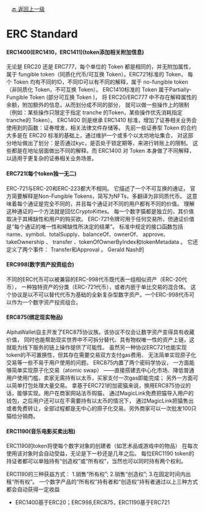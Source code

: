 &emsp;[:back: 返回上一级](/blockchain/eth/README.md)

# ERC Standard

#### ERC1400(ERC1410，ERC1411)(token添加相关附加信息)
无论是 ERC20 还是 ERC777，每个单位的 Token 都是相同的，并无附加属性，
属于 fungible token（同质化代币/可互换 Token）。ERC721标准的 Token，
每个 Token 均有不同的ID，不同ID可以有不同的解释，属于 no-fungible token（非同质化 Token，不可互换 Token）。
ERC1410标准的 Token 属于Partially-Fungible Token (部分可互换 Token )，
将 ERC20/ERC777 中不存在解释属性的余额，附加额外的信息，从而划分成不同的部分，
就可以做一些操作上的限制（例如：某些操作只限定于指定 tranche 的Token，某些操作优先消耗指定tranche的 Token）。
ERC1400 则是继承 ERC1410 标准，增加了证券相关业务会使用到的函数：证券增发，相关法律文件存储等。
先前一些证券型 Token 的合约大多是在 ERC20 标准的基础上，通过维护一个或多个以太坊地址集合，
对这部分地址做出了划分：是否通过kyc，是否处于锁定期等，来进行转账上的限制。
这些都是在地址层面做出不同的解释。而 ERC1400 对 Token 本身做了不同解释，以适用于更复杂的证券相关业务场景。

#### ERC721(每个token独一无二)
ERC-721与ERC-20和ERC-223都大不相同。 它描述了一个不可互换的通证，
官方简要解释是Non-Fungible Tokens，简写为NFTs，多翻译为非同质代币。 
这意味着每个通证是完全不同的，并且每个通证对不同的用户都有不同的价值。 
理解这种通证的一个方法就是回忆CryptoKittes。 每一个数字猫都是独立的，其价值取决于其稀缺性和用户的购买欲。
ERC-721令牌可用于任何交易所，但通证价值是“每个通证的唯一性和稀缺性所决定的结果”。
标准中规定的接口函数包括name、symbol、totalSupply、balanceOf、ownerOf、
approve、takeOwnership 、 transfer 、tokenOfOwnerByIndex和tokenMetadata 。 
它还定义了两个事件： Transfer和Approval 。 Gerald Nash的 

#### ERC998(数字资产投资组合)
不同的ERC代币可以被兼容的ERC-998代币既代表一组相似资产（ERC-20代币），
一种独特资产的分类（ERC-721代币），或者内嵌于单比交易的混合体。
这个协议是以不可以替代代币为基础的全新复杂型数字资产。一个ERC-998代币可以作为一个数字资产投资组合。

#### ERC875(绑定现实物品)
AlphaWallet自主开发了ERC875协议族。该协议不仅会让数字资产变得具有收藏价值，
同时也能帮助现实世界中不可拆分替代、具有物权唯一性的资产上链，这就能为线下服务的链上操作提供了可能性。
虽然另一种协议ERC721也能实现token的不可置换性，但其存在需要交易双方支付gas费用、
无法简单实现原子化交易等一些不易于用户使用的问题。
ERC875内置了两个密码学协议， 一方面能够简单实现原子化交易（atomic swap）
——直接搭建去中心化市场、降低普通用户使用门槛，卖家无需持有以太币，买家支付一次gas即能完成；
另外一方面可以简单打包处理大量交易。
拿基于ERC721的加密猫来说，换用ERC875协议的话，能够实现。用户在商家网站法币购猫，
通过MagicLink免费把猫导入用户的钱包，之后用户还可以在不需要持有以太币的情况下，
通过MagicLink把猫售出或者免费转让，全部过程都是无中心的原子化交易。另外商家可以一次批发100只猫给分销商。

#### ERC1190(音乐电影买卖出租)
ERC1190的token将使每个数字对象的创建者（如艺术品或游戏中的物品）
在每次使用该对象时会自动受益，无论是下一秒还是几年之后。
每位ERC1190 token的持证者都可以单独持有“创造权”或“所有权”，当然也可以同时持有两个权利。

ERC1190的三种获益方式：
1.销售“所有权”;
2.销售“创造权”;
3.在固定时间内出租“所有权”。
一个数字产品的“所有权”持有者和“创造权”持有者通过以上三种方式都会自动获得一定收益

* ERC1400基于ERC20；ERC998,ERC875，ERC1190基于ERC721
